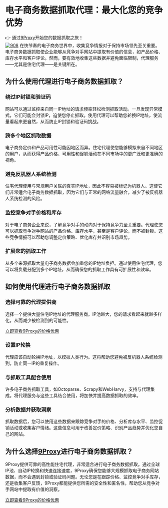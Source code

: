 # 电子商务数据抓取代理：最大化您的竞争优势  
👉 通过[9Proxy](https://the9proxy.short.gy/github-homepage-chloe321)开始您的数据抓取之旅！  
<a href='https://postimg.cc/GH5CbKHn' target='_blank'><img src='https://i.postimg.cc/sgVD90zx/908.webp' border='0' alt='908'/></a>
在快节奏的电子商务世界中，收集竞争情报对于保持市场领先至关重要。电子商务数据抓取使企业能够从竞争对手网站中提取有价值的信息，如产品价格、库存水平和客户评论。然而，要有效地收集这些数据并避免面临限制，代理服务——尤其是住宅代理——是关键所在。

## 为什么使用代理进行电子商务数据抓取？  
### 绕过IP封锁和验证码  
网站可以通过监控来自同一IP地址的请求频率轻松检测抓取活动。一旦发现异常模式，它们可能会封锁IP，迫使您停止抓取。使用代理可以帮助您轮换IP地址，使流量看起来更自然，从而防止IP封锁和验证码挑战。

### 跨多个地区抓取数据  
电子商务定价和产品可用性可能因地区而异。住宅代理使您能够模拟来自不同地区的用户，从而获得产品价格、可用性和促销活动在不同市场中的更广泛和更准确的视角。

### 避免反机器人系统检测  
住宅代理使用与常规用户关联的真实IP地址，因此不容易被标记为机器人。这使它们非常适合电子商务数据抓取，因为它们与正常的网络流量融合，减少了被反机器人系统检测的风险。

### 监控竞争对手价格和库存  
对于电子商务企业来说，了解竞争对手的动向对于保持竞争力至关重要。代理使您可以抓取竞争对手网站的产品价格、库存水平，甚至是客户评论，而不被封锁。这些竞争情报可以帮助您调整定价策略、优化库存并识别市场趋势。

### 扩展您的抓取工作  
从多个来源抓取大量电子商务数据会加重您的IP地址负担。通过使用住宅代理，您可以将负载分配到多个IP地址，从而确保您的抓取工作具有可扩展性和效率。

## 如何使用代理进行电子商务数据抓取  
### 选择可靠的代理提供商  
选择一个提供大量住宅IP地址的代理服务商。IP池越大，您的请求看起来就越多样化，从而减少被检测到的可能性。  

[立即查看9Proxy的价格优惠](https://the9proxy.short.gy/github-pricing-chloe321)

### 设置IP轮换  
代理应该自动轮换IP地址，以模拟人类行为。这将帮助您避免被反机器人系统检测到，防止同一IP的重复操作。

### 与抓取工具配合使用  
许多电子商务抓取工具，如Octoparse、Scrapy和WebHarvy，支持与代理集成。将代理服务与这些工具结合使用，将加快并提高数据抓取的效率。

### 分析数据并获取洞察  
抓取数据后，您可以使用这些数据来跟踪竞争对手的价格、分析库存水平、监控促销活动或收集客户情绪。这些信息可用于改善定价策略、识别产品趋势并优化您自己的网站。

## 为什么选择[9Proxy](https://the9proxy.short.gy/github-homepage-chloe321)进行电子商务数据抓取？  
9Proxy提供可靠的高性能住宅代理，非常适合进行电子商务数据抓取。通过全球IP池、自动IP轮换和快速连接速度，9Proxy确保您能够大规模抓取电子商务网站数据，而不会遇到封锁或验证码问题。无论您是在跟踪价格、监控竞争对手库存，还是收集客户反馈，9Proxy都能提供您所需的安全性和匿名性，帮助您从竞争对手网站中提取有价值的洞察。

[立即查看9Proxy的价格优惠](https://the9proxy.short.gy/github-pricing-chloe321)

